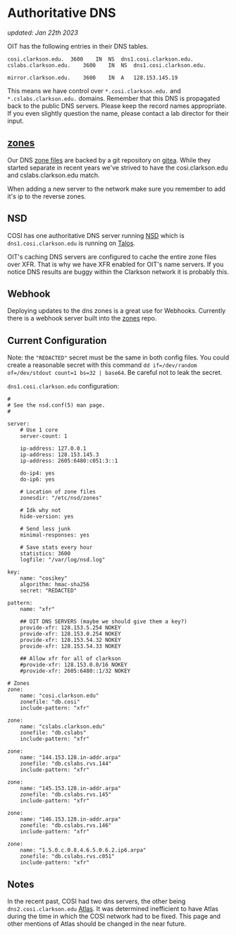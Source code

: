 # Authoritative DNS

_updated: Jan 22th 2023_

OIT has the following entries in their DNS tables. 

```
cosi.clarkson.edu.	3600	IN	NS	dns1.cosi.clarkson.edu.
cslabs.clarkson.edu.	3600	IN	NS	dns1.cosi.clarkson.edu.

mirror.clarkson.edu.	3600	IN	A	128.153.145.19
```

This means we have control over `*.cosi.clarkson.edu.` and `*.cslabs.clarkson.edu.` domains. Remember that this DNS is propagated back to the public DNS servers. Please keep the record names appropriate. If you even slightly question the name, please contact a lab director for their input.

## [zones](https://gitea.cosi.clarkson.edu/COSI_Maintainers/zones)

Our DNS [zone files](https://en.wikipedia.org/wiki/Zone_file) are backed by a git repository on [gitea](../websites/gitea.md). While they started separate in recent years we've strived to have the cosi.clarkson.edu and cslabs.clarkson.edu match.

When adding a new server to the network make sure you remember to add it's ip to the reverse zones.

## NSD

COSI has one authoritative DNS server running [NSD](https://en.wikipedia.org/wiki/NSD) which is `dns1.cosi.clarkson.edu` is running on [Talos](../infrastructure/servers/talos.md). 

OIT's caching DNS servers are configured to cache the entire zone files over XFR. That is why we have XFR enabled for OIT's name servers. If you notice DNS results are buggy within the Clarkson network it is probably this.

## Webhook

Deploying updates to the dns zones is a great use for Webhooks. Currently there is a webhook server built into the [zones](https://gitea.cosi.clarkson.edu/COSI_Maintainers/zones) repo.

## Current Configuration

Note: the `"REDACTED"` secret must be the same in both config files. You could create a reasonable secret with this command `dd if=/dev/random of=/dev/stdout count=1 bs=32 | base64`. Be careful not to leak the secret.

`dns1.cosi.clarkson.edu` configuration:
```
#
# See the nsd.conf(5) man page.
#

server:
	# Use 1 core
	server-count: 1

	ip-address: 127.0.0.1
	ip-address: 128.153.145.3
	ip-address: 2605:6480:c051:3::1

	do-ip4: yes
	do-ip6: yes

	# Location of zone files
	zonesdir: "/etc/nsd/zones"

	# Idk why not
	hide-version: yes

	# Send less junk
	minimal-responses: yes

	# Save stats every hour
	statistics: 3600
	logfile: "/var/log/nsd.log"

key:
	name: "cosikey"
	algorithm: hmac-sha256
	secret: "REDACTED"

pattern:
	name: "xfr"

	## OIT DNS SERVERS (maybe we should give them a key?)
	provide-xfr: 128.153.5.254 NOKEY
	provide-xfr: 128.153.0.254 NOKEY
	provide-xfr: 128.153.54.32 NOKEY
	provide-xfr: 128.153.54.33 NOKEY
	
	## Allow xfr for all of clarkson
	#provide-xfr: 128.153.0.0/16 NOKEY
	#provide-xfr: 2605:6480::1/32 NOKEY

# Zones
zone:
	name: "cosi.clarkson.edu"
	zonefile: "db.cosi"
	include-pattern: "xfr"

zone:
	name: "cslabs.clarkson.edu"
	zonefile: "db.cslabs"
	include-pattern: "xfr"

zone:
	name: "144.153.128.in-addr.arpa"
	zonefile: "db.cslabs.rvs.144"
	include-pattern: "xfr"

zone:
	name: "145.153.128.in-addr.arpa"
	zonefile: "db.cslabs.rvs.145"
	include-pattern: "xfr"

zone:
	name: "146.153.128.in-addr.arpa"
	zonefile: "db.cslabs.rvs.146"
	include-pattern: "xfr"

zone:
	name: "1.5.0.c.0.8.4.6.5.0.6.2.ip6.arpa"
	zonefile: "db.cslabs.rvs.c051"
	include-pattern: "xfr"
```

## Notes

In the recent past, COSI had two dns servers, the other being `dns2.cosi.clarkson.edu` [Atlas](../infrastructure/vms.md#atlas). It was determined inefficient to have Atlas during the time in which the COSI network had to be fixed. This page and other mentions of Atlas should be changed in the near future.
